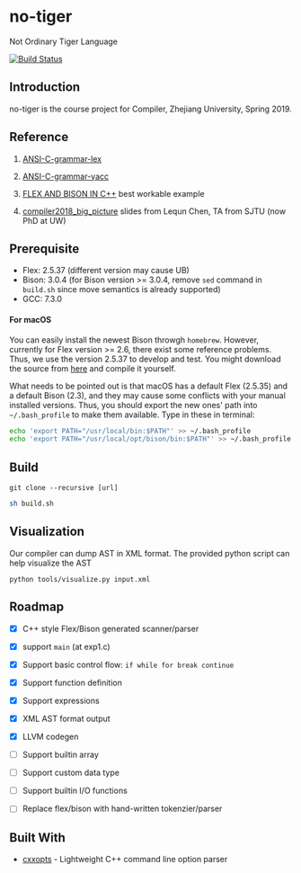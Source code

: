 # no-tiger
Not Ordinary Tiger Language 

[![Build Status](https://travis-ci.org/yeah-tiger/no-tiger.svg?branch=master)](https://travis-ci.org/yeah-tiger/no-tiger)

## Introduction

no-tiger is the course project for Compiler, Zhejiang University, Spring 2019.

## Reference

1. [ANSI-C-grammar-lex](http://www.quut.com/c/ANSI-C-grammar-l-2011.html)

2. [ANSI-C-grammar-yacc](http://www.quut.com/c/ANSI-C-grammar-y-2011.html)

3. [FLEX AND BISON IN C++](http://www.jonathanbeard.io/tutorials/FlexBisonC++) best workable example

4. [compiler2018_big_picture](https://acm.sjtu.edu.cn/w/images/b/b5/Compiler2018_big_picture.pdf) slides from Lequn Chen, TA from SJTU (now PhD at UW)

## Prerequisite

- Flex: 2.5.37 (different version may cause UB)
- Bison: 3.0.4 (for Bison version >= 3.0.4, remove ```sed``` command in ```build.sh``` since move semantics is already supported)
- GCC: 7.3.0

#### For macOS

You can easily install the newest Bison throwgh `homebrew`. However, currently for Flex version >= 2.6, there exist some reference problems. Thus, we use the version 2.5.37 to develop and test. You might download the source from [here](<https://github.com/westes/flex/releases/tag/flex-2.5.37>) and compile it yourself.

What needs to be pointed out is that macOS has a default Flex (2.5.35) and a default Bison (2.3), and they may cause some conflicts with your manual installed versions. Thus, you should export the new ones' path into `~/.bash_profile` to make them available. Type in these in terminal:

```bash
echo 'export PATH="/usr/local/bin:$PATH"' >> ~/.bash_profile
echo 'export PATH="/usr/local/opt/bison/bin:$PATH"' >> ~/.bash_profile
```


## Build
```
git clone --recursive [url]
```

```bash
sh build.sh
```

## Visualization
Our compiler can dump AST in XML format. The provided python script can help visualize the AST
```
python tools/visualize.py input.xml
```

## Roadmap

- [x] C++ style Flex/Bison generated scanner/parser

- [x] support `main` (at exp1.c)

- [x] Support basic control flow: ```if while for break continue ```

- [x] Support function definition

- [x] Support expressions

- [x] XML AST format output

- [x] LLVM codegen

- [ ] Support builtin array

- [ ] Support custom data type

- [ ] Support builtin I/O functions

- [ ] Replace flex/bison with hand-written tokenzier/parser

## Built With

- [cxxopts](https://github.com/jarro2783/cxxopts) - Lightweight C++ command line option parser
